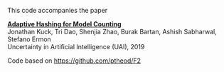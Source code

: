 This code accompanies the paper


[__Adaptive Hashing for Model Counting__](http://auai.org/uai2019/proceedings/papers/86.pdf)  
Jonathan Kuck, Tri Dao, Shenjia Zhao, Burak Bartan, Ashish Sabharwal, Stefano Ermon  
Uncertainty in Artificial Intelligence (UAI), 2019



Code based on https://github.com/ptheod/F2
